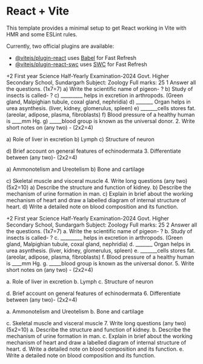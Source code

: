 # React + Vite

This template provides a minimal setup to get React working in Vite with HMR and some ESLint rules.

Currently, two official plugins are available:

- [@vitejs/plugin-react](https://github.com/vitejs/vite-plugin-react/blob/main/packages/plugin-react/README.md) uses [Babel](https://babeljs.io/) for Fast Refresh
- [@vitejs/plugin-react-swc](https://github.com/vitejs/vite-plugin-react-swc) uses [SWC](https://swc.rs/) for Fast Refresh





+2 First year Science Half-Yearly Examination-2024
Govt. Higher Secondary School, Sundargarh
Subject: Zoology										Full marks: 25
1	Answer all the questions.						(1x7=7)
a)	Write the scientific name of pigeon- ?
b)	Study of insects is called- ?
c)	_________ helps in excretion in arthropods. (Green gland, Malpighian tubule, coxal gland, nephridia)
d)	_______ Organ helps in urea asynthesis. (liver, kidney, glomerulus, spleen)
e)	_______cells stores fat. (areolar, adipose, plasma, fibroblasts)
f)	Blood pressure of a healthy human is ____mm Hg.
g)	_____blood group is known as the universal donor.
2.	Write short notes on (any two) -						(2x2=4)
 
a)	Role of liver in excretion
b)	Lymph
c)	Structure of neuron
 
d)	Brief account on general features of echinodermata
3.	Differentiate between (any two)-						(2x2=4)
 
a)	Ammonotelism and Ureotelism
b)	Bone and cartilage
 
c)	Skeletal muscle and visceral muscle
4.	Write long questions (any two) 						(5x2=10)
a)	Describe the structure and function of kidney.
b)	Describe the mechanism of urine formation in man.
c)	Explain in brief about the working mechanism of heart and draw a labelled diagram of internal structure of heart.
d)	Write a detailed note on blood composition and its function.






+2 First year Science Half-Yearly Examination-2024
Govt. Higher Secondary School, Sundargarh
Subject: Zoology										Full marks: 25
2	Answer all the questions.						(1x7=7)
a.	Write the scientific name of pigeon- ?
b.	Study of insects is called- ?
c.	_________ helps in excretion in arthropods. (Green gland, Malpighian tubule, coxal gland, nephridia)
d.	_______ Organ helps in urea asynthesis. (liver, kidney, glomerulus, spleen)
e.	_______cells stores fat. (areolar, adipose, plasma, fibroblasts)
f.	Blood pressure of a healthy human is ____mm Hg.
g.	_____blood group is known as the universal donor.
5.	Write short notes on (any two) -						(2x2=4)
 
a.	Role of liver in excretion
b.	Lymph
c.	Structure of neuron
 
d.	Brief account on general features of echinodermata
6.	Differentiate between (any two)-						(2x2=4)
 
a.	Ammonotelism and Ureotelism
b.	Bone and cartilage
 
c.	Skeletal muscle and visceral muscle
7.	Write long questions (any two) 						(5x2=10)
a.	Describe the structure and function of kidney.
b.	Describe the mechanism of urine formation in man.
c.	Explain in brief about the working mechanism of heart and draw a labelled diagram of internal structure of heart.
d.	Write a detailed note on blood composition and its function.
e.	Write a detailed note on blood composition and its function.
